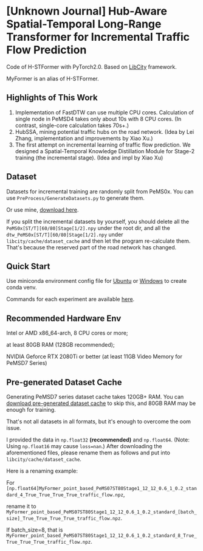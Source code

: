 # [Unknown Journal] Hub-Aware Spatial-Temporal Long-Range Transformer for Incremental Traffic Flow Prediction

Code of H-STFormer with PyTorch2.0. Based on [LibCity](https://github.com/LibCity/Bigscity-LibCity) framework.

MyFormer is an alias of H-STFormer.

## Highlights of This Work
1. Implementation of FastDTW can use multiple CPU cores. Calculation of single node in PeMSD4 takes only about 10s with 8 CPU cores. (In contrast, single-core calculation takes 70s+.)
2. HubSSA, mining potential traffic hubs on the road network. (Idea by Lei Zhang, implementation and improvements by Xiao Xu.)
3. The first attempt on incremental learning of traffic flow prediction. We designed a Spatial-Temporal Knowledge Distillation Module for Stage-2 training (the incremental stage). (Idea and impl by Xiao Xu)

## Dataset
Datasets for incremental training are randomly split from PeMS0x. You can use `PreProcess/GenerateDatasets.py` to generate them.

Or use mine, [download here](https://pan.baidu.com/s/1XkZb3cJFdi__XKczbdSr8g?pwd=0221).

If you split the incremental datasets by yourself, you should delete all the `PeMS0x[ST/T][60/80]Stage[1/2].npy` under the root dir, 
and all the `dtw_PeMS0x[ST/T][60/80]Stage[1/2].npy` under `libcity/cache/dataset_cache` and then let the program re-calculate them.
That's because the reserved part of the road network has changed.

## Quick Start

Use miniconda environment config file for [Ubuntu](env-py310-cuda117-ubuntu.yaml) or [Windows](env-py310-cuda118-windows.yaml) to create conda venv.

Commands for each experiment are available [here](Commands.md).

## Recommended Hardware Env
Intel or AMD x86_64-arch, 8 CPU cores or more;

at least 80GB RAM (128GB recommended);

NVIDIA Geforce RTX 2080Ti or better (at least 11GB Video Memory for PeMSD7 Series)

## Pre-generated Dataset Cache
Generating PeMSD7 series dataset cache takes 120GB+ RAM.
You can [download pre-generated dataset cache](https://pan.baidu.com/s/1ZqAomjk7HQR_LSlTXCTGsQ?pwd=0221 
) to skip this, and 80GB RAM may be enough for training.

That's not all datasets in all formats, but it's enough to overcome the oom issue.

I provided the data in `np.float32` **(recommended)** and `np.float64`. (Note: Using `np.float16` may cause `loss=nan`.) 
After downloading the aforementioned files, please rename them as follows and put into `libcity/cache/dataset_cache`.

Here is a renaming example:

For `[np.float64]MyFormer_point_based_PeMS07ST80Stage1_12_12_0.6_1_0.2_standard_4_True_True_True_True_traffic_flow.npz`, 

rename it to `MyFormer_point_based_PeMS07ST80Stage1_12_12_0.6_1_0.2_standard_[batch_size]_True_True_True_True_traffic_flow.npz`.

If batch_size=8, that is `MyFormer_point_based_PeMS07ST80Stage1_12_12_0.6_1_0.2_standard_8_True_True_True_True_traffic_flow.npz`.
